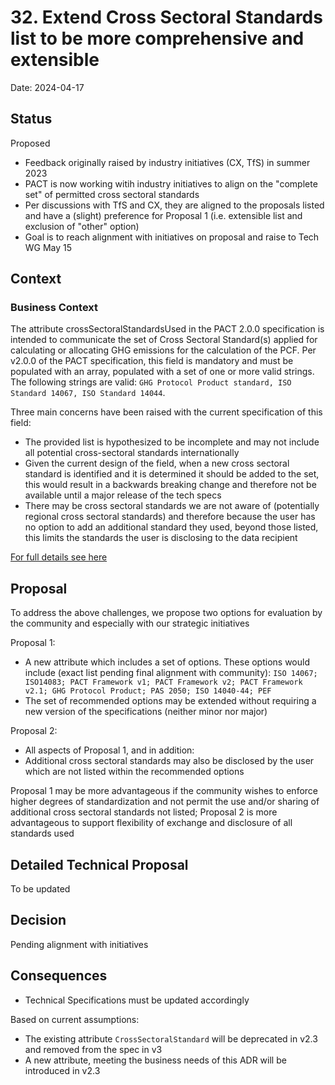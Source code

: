# 32. Extend Cross Sectoral Standards list to be more comprehensive and extensible

Date: 2024-04-17

## Status

Proposed
* Feedback originally raised by industry initiatives (CX, TfS) in summer 2023
* PACT is now working witih industry initiatives to align on the "complete set" of permitted cross sectoral standards
* Per discussions with TfS and CX, they are aligned to the proposals listed and have a (slight) preference for Proposal 1 (i.e. extensible list and exclusion of "other" option)
* Goal is to reach alignment with initiatives on proposal and raise to Tech WG May 15

## Context

### Business Context
The attribute crossSectoralStandardsUsed in the PACT 2.0.0 specification is intended to communicate the set of Cross Sectoral Standard(s) applied for calculating or allocating GHG emissions for the calculation of the PCF. Per v2.0.0 of the PACT specification, this field is mandatory and must be populated with an array, populated with a set of one or more valid strings. The following strings are valid: `GHG Protocol Product standard, ISO Standard 14067, ISO Standard 14044`.

Three main concerns have been raised with the current specification of this field:
* The provided list is hypothesized to be incomplete and may not include all potential cross-sectoral standards internationally
* Given the current design of the field, when a new cross sectoral standard is identified and it is determined it should be added to the set, this would result in a backwards breaking change and therefore not be available until a major release of the tech specs
* There may be cross sectoral standards we are not aware of (potentially regional cross sectoral standards) and therefore because the user has no option to add an additional standard they used, beyond those listed, this limits the standards the user is disclosing to the data recipient

[For full details see here](https://flat-dollar-c04.notion.site/Extend-the-Cross-Sectoral-Standards-List-to-be-more-comprehensive-and-extensible-ddf602f360e14168b2a300d71a38f672)

## Proposal
To address the above challenges, we propose two options for evaluation by the community and especially with our strategic initiatives

Proposal 1:
* A new attribute which includes a set of options. These options would include (exact list pending final alignment with community): `ISO 14067; ISO14083; PACT Framework v1; PACT Framework v2; PACT Framework v2.1; GHG Protocol Product; PAS 2050; ISO 14040-44; PEF`
* The set of recommended options may be extended without requiring a new version of the specifications (neither minor nor major)

Proposal 2:
* All aspects of Proposal 1, and in addition:
* Additional cross sectoral standards may also be disclosed by the user which are not listed within the recommended options


Proposal 1 may be more advantageous if the community wishes to enforce higher degrees of standardization and not permit the use and/or sharing of additional cross sectoral standards not listed; Proposal 2 is more advantageous to support flexibility of exchange and disclosure of all standards used

## Detailed Technical Proposal

To be updated

## Decision

Pending alignment with initiatives


## Consequences
* Technical Specifications must be updated accordingly

Based on current assumptions:
* The existing attribute `CrossSectoralStandard` will be deprecated in v2.3 and removed from the spec in v3
* A new attribute, meeting the business needs of this ADR will be introduced in v2.3
